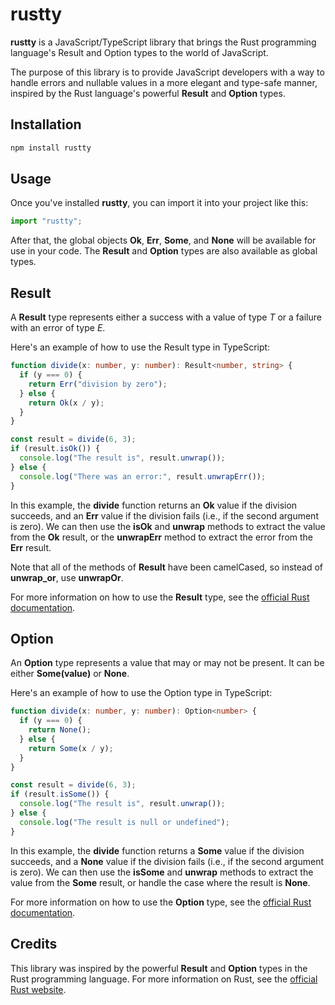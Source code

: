 # rustty

**rustty** is a JavaScript/TypeScript library that brings the Rust programming language's Result and Option types to the world of JavaScript.

The purpose of this library is to provide JavaScript developers with a way to handle errors and nullable values in a more elegant and type-safe manner, inspired by the Rust language's powerful **Result** and **Option** types.

## Installation

```bash
npm install rustty
```

## Usage
Once you've installed **rustty**, you can import it into your project like this:

```ts
import "rustty";
```

After that, the global objects **Ok**, **Err**, **Some**, and **None** will be available for use in your code. The **Result** and **Option** types are also available as global types.

## Result
A **Result** type represents either a success with a value of type *T* or a failure with an error of type *E*.

Here's an example of how to use the Result type in TypeScript:

```ts
function divide(x: number, y: number): Result<number, string> {
  if (y === 0) {
    return Err("division by zero");
  } else {
    return Ok(x / y);
  }
}

const result = divide(6, 3);
if (result.isOk()) {
  console.log("The result is", result.unwrap());
} else {
  console.log("There was an error:", result.unwrapErr());
}

```
In this example, the **divide** function returns an **Ok** value if the division succeeds, and an **Err** value if the division fails (i.e., if the second argument is zero). We can then use the **isOk** and **unwrap** methods to extract the value from the **Ok** result, or the **unwrapErr** method to extract the error from the **Err** result.

Note that all of the methods of **Result** have been camelCased, so instead of  **unwrap_or**, use **unwrapOr**.

For more information on how to use the **Result** type, see the [official Rust documentation](https://doc.rust-lang.org/std/result/).

## Option
An **Option** type represents a value that may or may not be present. It can be either **Some(value)** or **None**.

Here's an example of how to use the Option type in TypeScript:

```ts
function divide(x: number, y: number): Option<number> {
  if (y === 0) {
    return None();
  } else {
    return Some(x / y);
  }
}

const result = divide(6, 3);
if (result.isSome()) {
  console.log("The result is", result.unwrap());
} else {
  console.log("The result is null or undefined");
}
```

In this example, the **divide** function returns a **Some** value if the division succeeds, and a **None** value if the division fails (i.e., if the second argument is zero). We can then use the **isSome** and **unwrap** methods to extract the value from the **Some** result, or handle the case where the result is **None**.

For more information on how to use the **Option** type, see the [official Rust documentation](https://doc.rust-lang.org/std/option/).

## Credits
This library was inspired by the powerful **Result** and **Option** types in the Rust programming language. For more information on Rust, see the [official Rust website](https://www.rust-lang.org/).
